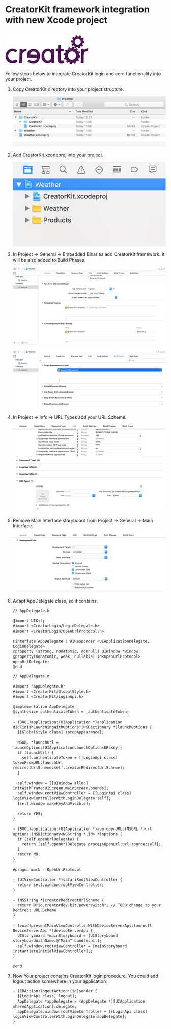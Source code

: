 # CreatorKit framework integration with new Xcode project 
![](./creator_logo.png)
---
Follow steps below to integrate CreatorKit login and core functionality into your project.


1. Copy CreatorKit directory into your project structure.

    ![](./CreatorKit_P1_files_structure.png)
2. Add CreatorKit.xcodeproj into your project.

    ![](./CreatorKit_P2_project_structure.png)
3. In Project -> General -> Embedded Binaries add CreatorKit framework. It will be also added to Build Phases.

    ![](./CreatorKit_P3_1_add_framework.png) 

    ![](./CreatorKit_P3_2_add_framework.png)
4. In Project -> Info -> URL Types add your URL Scheme.

    ![](./CreatorKit_P4_url_scheme.png)
5. Remove Main Interface storyboard from Project -> General -> Main Interface.

    ![](./CreatorKit_P5_remove_main_interface_storyboard.png)
6. Adapt AppDelegate class, so it contains:

    ```objc
    // AppDelegate.h

    @import UIKit;
    #import <CreatorLogin/LoginDelegate.h>
    #import <CreatorLogin/OpenUrlProtocol.h>

    @interface AppDelegate : UIResponder <UIApplicationDelegate, LoginDelegate>
    @property (strong, nonatomic, nonnull) UIWindow *window;
    @property(nonatomic, weak, nullable) id<OpenUrlProtocol> openUrlDelegate;
    @end
    ```

    ```objc
    // AppDelegate.m

    #import "AppDelegate.h"
    #import <CreatorKit/GlobalStyle.h>
    #import <CreatorKit/LoginApi.h>

    @implementation AppDelegate
    @synthesize authenticateToken = _authenticateToken;

    - (BOOL)application:(UIApplication *)application didFinishLaunchingWithOptions:(NSDictionary *)launchOptions {
      [[GlobalStyle class] setupAppearance];

      NSURL *launchUrl = launchOptions[UIApplicationLaunchOptionsURLKey];
      if (launchUrl) {
        self.authenticateToken = [[LoginApi class] tokenFromURL:launchUrl redirectUrlScheme:self.creatorRedirectUrlScheme];
      }

      self.window = [[UIWindow alloc] initWithFrame:UIScreen.mainScreen.bounds];
      self.window.rootViewController = [[LoginApi class] loginViewControllerWithLoginDelegate:self];
      [self.window makeKeyAndVisible];

      return YES;
    }

    - (BOOL)application:(UIApplication *)app openURL:(NSURL *)url options:(NSDictionary<NSString *,id> *)options {
      if (self.openUrlDelegate) {
        return [self.openUrlDelegate processOpenUrl:url source:self];
      }
      return NO;
    }

    #pragma mark - OpenUrlProtocol

    - (UIViewController *)safariRootViewController {
      return self.window.rootViewController;
    }

    - (NSString *)creatorRedirectUrlScheme {
      return @"io.creatordev.kit.powerswitch"; // TODO:change to your Redirect URL Scheme
    }

    - (void)presentMainViewControllerWithDeviceServerApi:(nonnull DeviceServerApi *)deviceServerApi {
      UIStoryboard *mainStoryboard = [UIStoryboard storyboardWithName:@"Main" bundle:nil];
      self.window.rootViewController = [mainStoryboard instantiateInitialViewController];;
    }

    @end
    ```

7. Now Your project contains CreatorKit login procedure. You could add logout action somewhere in your application:

    ```objc
    - (IBAction)logoutAction:(id)sender {
      [[LoginApi class] logout];
      AppDelegate *appDelegate = (AppDelegate *)[UIApplication sharedApplication].delegate;
      appDelegate.window.rootViewController = [[LoginApi class] loginViewControllerWithLoginDelegate:appDelegate];
    }
    ```
